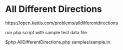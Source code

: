 # All Different Directions

https://open.kattis.com/problems/alldifferentdirections

run php script with sample test data file

$php AllDifferentDirections.php samples/sample.in